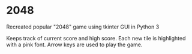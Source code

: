 # 2048
Recreated popular "2048" game using tkinter GUI in Python 3

Keeps track of current score and high score. Each new tile is highlighted with a pink font. 
Arrow keys are used to play the game. 
